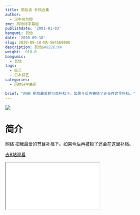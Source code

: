 ```yaml
---
title: 雨后谈 补档合集
author:
  - 汉中则为橙
zmz: 风物诗字幕组
publishdate: '2001-01-03'
bangumi: 其他
date: '2020-09-18'
slug: 2020-09-18-NA-584560006
description: 其他&#8226;NA
weight: -918.0
bangumis:
  - 其他
tags:
  - 综艺
  - 日本综艺
categories:
  - 风物诗字幕组

brief: "网络 把我最爱的节目补档下。如果今后再被锁了还会在这里补档。"
---
```

![](https://raw.githubusercontent.com/tcgriffith/owaraisite/master/static/tmpimg/b769bfc3093f8373c86cfbaef07324698c78d4c5.jpg.480.jpg)
# 简介  
网络
把我最爱的节目补档下。如果今后再被锁了还会在这里补档。  

[去B站观看](https://www.bilibili.com/video/av584560006/)
<div class ="resp-container"><iframe class="testiframe" src="//player.bilibili.com/player.html?aid=584560006"", scrolling="no", allowfullscreen="true" > </iframe></div> 
